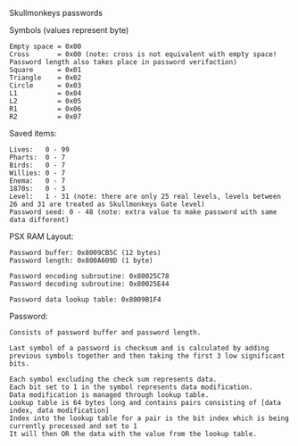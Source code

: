 Skullmonkeys passwords

Symbols (values represent byte)

	Empty space = 0x00
	Cross       = 0x00 (note: cross is not equivalent with empty space! Password length also takes place in password verifaction)
	Square      = 0x01
	Triangle    = 0x02
	Circle      = 0x03
	L1          = 0x04
	L2          = 0x05
	R1          = 0x06
	R2          = 0x07

Saved items:

	Lives:   0 - 99
	Pharts:  0 - 7
	Birds:   0 - 7
	Willies: 0 - 7
	Enema:   0 - 7
	1870s:   0 - 3
	Level:   1 - 31 (note: there are only 25 real levels, levels between 26 and 31 are treated as Skullmonkeys Gate level)
	Password seed: 0 - 48 (note: extra value to make password with same data different)

PSX RAM Layout:

	Password buffer: 0x8009CB5C (12 bytes)
	Password length: 0x800A609D (1 byte)

	Password encoding subroutine: 0x80025C78
	Password decoding subroutine: 0x80025E44

	Password data lookup table: 0x8009B1F4

Password:

	Consists of password buffer and password length.

	Last symbol of a password is checksum and is calculated by adding previous symbols together and then taking the first 3 low significant bits.

	Each symbol excluding the check sum represents data.
	Each bit set to 1 in the symbol represents data modification.
	Data modification is managed through lookup table.
	Lookup table is 64 bytes long and contains pairs consisting of [data index, data modification]
	Index into the lookup table for a pair is the bit index which is being currently processed and set to 1
	It will then OR the data with the value from the lookup table.
